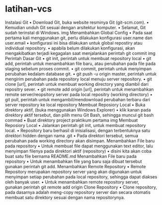 # latihan-vcs

Instalasi Git • Download Git, buka website resminya Git (git-scm.com). • Kemudian unduh Git sesuai dengan arsitektur komputer. • Selamat, Git sudah terinstal di Windows.
img
Menambahkan Global Config • Pada saat pertama kali menggunakan git, perlu dilakukan konfigurasi user.name dan user.email • konfigurasi ini bisa dilakukan untuk global repostiry atau individual repository. • apabila belum dilakukan konfigurasi, akan mengakibatkan terjadi kegagalan saat menjalankan perintah git commit
img
Perintah Dasar Git • git init, perintah untuk membuat repository local • git add, perintah untuk menambahkan file baru, atau perubahan pada file pada staging sebelum proses commit. • git commit, perintah untuk menyimpan perubahan kedalam database git. • git push -u origin master, perintah untuk mengirim perubahan pada repository local menuju server repository. • git clone [url], perintah untuk membuat working directory yang diambil dari repositry sever. • git remote add origin [url], perintah untuk menambahkan remote server/reopsitory server pada local repositry (working directory) • git pull, perintah untuk mengambil/mendownload perubahan terbaru dari server repository ke local repository Membuat Reposiory Local • Buka direktory aktif, (buka menggunakan Windows Explorer) • klik kanan pada direktory aktif tersebut, dan pilih menu Git Bash, sehingga muncul git bash commad • Buat direktory project praktikum pertama
img
Membuat Reposiory Local • Jalankan perintah git init, untuk membuat repository local. • Repository baru berhasil di inisialisasi, dengan terbentuknya satu direktori hidden dengan nama .git • Pada direktori tersebut, semua perubahan pada working directory akan disimpan. Menambahkan File baru pada repository • Untuk membuat file dapat menggunakan text editor, lalu menyimpan filenya pada direktori aktif (repository) • disini kita akan coba buat satu file bernama README.md Menambahkan File baru pada repository • Untuk menambahkan file yang baru saja dibuat tersebut gunakan perintah git add. Menambahkan Remote Repository • Remote Repository merupakan repository server yang akan digunakan untuk menyimpan setiap perubahan pada local repository, sehingga dapat diakses oleh banyak user. • Untuk menambahkan remote repository server, gunakan perintah git remote add origin Clone Repository • Clone repository, pada dasarnya adalah meng-copy repository server dan secara otomatis membuat satu direktory sesuai dengan nama repositorynya.

